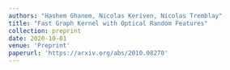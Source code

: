 ```yaml
---
authors: "Hashem Ghanem, Nicolas Keriven, Nicolas Tremblay"
title: "Fast Graph Kernel with Optical Random Features"
collection: preprint
date: 2020-10-01
venue: 'Preprint'
paperurl: 'https://arxiv.org/abs/2010.08270'
---
```

